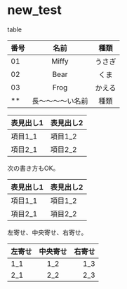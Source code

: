 # new_test

table

|番号|名前|種類|  
|:-----------|:-:|:-:|  
|01|Miffy|うさぎ|  
|02|Bear|くま|  
|03|Frog|かえる|  
|**|長～～～～い名前|種類| 
 
 表見出し1|表見出し2
---------|---------
項目1_1  |項目1_2
項目2_1  |項目2_2

次の書き方もOK。

|表見出し1|表見出し2|
|---------|---------|
|項目1_1  |項目1_2  |
|項目2_1  |項目2_2  |

左寄せ、中央寄せ、右寄せ。

|左寄せ|中央寄せ|右寄せ|
|:-----|:------:|-----:|
|1_1   |1_2     |1_3   |
|2_1   |2_2     |2_3   |


 
